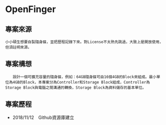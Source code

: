 # OpenFinger
## 專案來源
	小小碩生想要自製隨身碟，並把歷程記錄下來。對License不太熟先跳過，大致上是開放使用，但須註明來源。
## 專案構想
	　　設計一個可擴充容量的隨身碟，例如：64GB隨身碟可由16個4GB的Block來組成。最小單位為4GB的Block，本專案分為Controller和Storage Block組成，Controller為Storage Block與電腦之間溝通的轉換，Storage Block為資料儲存的基本單位。
## 專案歷程
* 2018/11/12　Github資源庫建立